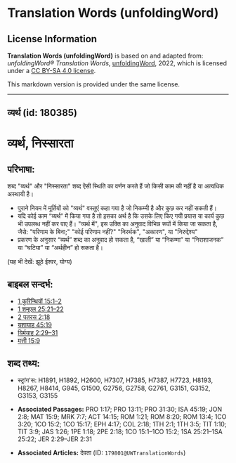 # Translation Words (unfoldingWord)

## License Information

**Translation Words (unfoldingWord)** is based on and adapted from: _unfoldingWord® Translation Words_, [unfoldingWord](https://unfoldingword.org/utw), 2022, which is licensed under a [CC BY-SA 4.0 license](https://creativecommons.org/licenses/by-sa/4.0/legalcode.en).

This markdown version is provided under the same license.



--------------------------------

## व्यर्थ (id: 180385)

व्यर्थ, निस्सारता
=================

परिभाषा:
--------

शब्द "व्यर्थ" और "निस्सारता" शब्द ऎसी स्थिति का वर्णन करते हैं जो किसी काम की नहीं है या अत्यधिक अस्थायी है।

* पुराने नियम में मूर्तियों को "व्यर्थ" वस्तुएं कहा गया है जो निकम्मी है और कुछ कर नहीं सकती हैं।
* यदि कोई काम “व्यर्थ” में किया गया है तो इसका अर्थ है कि उसके लिए किए गयी प्रयास या कार्य कुछ भी उपलब्ध नहीं कर पाए हैं। "व्यर्थ में", इस उक्ति का अनुवाद विभिन्न रूपों में किया जा सकता है, जैसे: "परिणाम के बिना;" "कोई परिणाम नहीं?" "निरर्थक", "अकारण", या "निरुद्देश्य"
* प्रकरण के अनुसार “व्यर्थ” शब्द का अनुवाद हो सकता है, “खाली” या “निकम्मा” या “निराशाजनक” या “घटिया” या “अर्थहीन” हो सकता है।

(यह भी देखें: झूठे ईश्वर, योग्य)

बाइबल सन्दर्भ:
--------------

* [1 कुरिन्थियों 15:1–2](https://ref.ly/1Cor0:0)
* [1 शमूएल 25:21–22](https://ref.ly/1Sam0:0)
* [2 पतरस 2:18](https://ref.ly/2Pet0:0)
* [यशायाह 45:19](https://ref.ly/Isa45:19)
* [यिर्मयाह 2:29–31](https://ref.ly/Jer2:29-Jer2:31)
* [मत्ती 15:9](https://ref.ly/Matt15:9)

शब्द तथ्य:
----------

* स्ट्रांग'स: H1891, H1892, H2600, H7307, H7385, H7387, H7723, H8193, H8267, H8414, G945, G1500, G2756, G2758, G2761, G3151, G3152, G3153, G3155

* **Associated Passages:** PRO 1:17; PRO 13:11; PRO 31:30; ISA 45:19; JON 2:8; MAT 15:9; MRK 7:7; ACT 14:15; ROM 1:21; ROM 8:20; ROM 13:4; 1CO 3:20; 1CO 15:2; 1CO 15:17; EPH 4:17; COL 2:18; 1TH 2:1; 1TH 3:5; TIT 1:10; TIT 3:9; JAS 1:26; 1PE 1:18; 2PE 2:18; 1CO 15:1–1CO 15:2; 1SA 25:21–1SA 25:22; JER 2:29–JER 2:31
* **Associated Articles:** देवता (ID: `179801@UWTranslationWords`)

